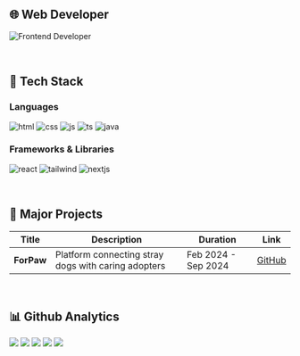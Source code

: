 ## 🌐 Web Developer
![Frontend Developer](https://img.shields.io/badge/Frontend%20Developer-%231E90FF?style=for-the-badge&logo=react&logoColor=white)

<br>

## 🚀 Tech Stack

### Languages
![html](https://img.shields.io/badge/HTML-239120?style=for-the-badge&logo=html5&logoColor=white)
![css](https://img.shields.io/badge/CSS-1572B6?style=for-the-badge&logo=css3&logoColor=white)
![js](https://img.shields.io/badge/JavaScript-F7DF1E?style=for-the-badge&logo=JavaScript&logoColor=white)
![ts](https://img.shields.io/badge/TypeScript-007ACC?style=for-the-badge&logo=typescript&logoColor=white)
![java](https://img.shields.io/badge/TypeScript-007ACC?style=for-the-badge&logo=javat&logoColor=white)

### Frameworks & Libraries
![react](https://img.shields.io/badge/React-20232A?style=for-the-badge&logo=react&logoColor=61DAFB)
![tailwind](https://img.shields.io/badge/Tailwind_CSS-38B2AC?style=for-the-badge&logo=tailwind-css&logoColor=white)
![nextjs](https://img.shields.io/badge/Next.js-000?logo=nextdotjs&logoColor=fff&style=for-the-badge)

<br>

## 📝 Major Projects
| Title | Description | Duration | Link |
|---|---|---|---|
| **ForPaw** | Platform connecting stray dogs with caring adopters | Feb 2024 - Sep 2024 | [GitHub]([https://github.com/leejongil1046/PNUSW-2024-team-08](https://github.com/PickyPeople/ForPaw_FE-public-)) |
<br>

  
## 📊 Github Analytics
![](http://github-profile-summary-cards.vercel.app/api/cards/profile-details?username=PickyPeople&theme=default)
![](http://github-profile-summary-cards.vercel.app/api/cards/repos-per-language?username=PickyPeople&theme=default)
![](http://github-profile-summary-cards.vercel.app/api/cards/most-commit-language?username=PickyPeople&theme=default)
![](http://github-profile-summary-cards.vercel.app/api/cards/stats?username=PickyPeople&theme=default)
![](http://github-profile-summary-cards.vercel.app/api/cards/productive-time?username=PickyPeople&theme=default&utcOffset=8)


